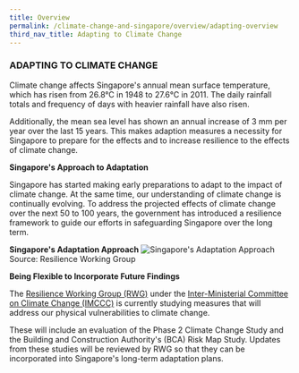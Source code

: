 ```yaml
---
title: Overview
permalink: /climate-change-and-singapore/overview/adapting-overview
third_nav_title: Adapting to Climate Change
---
```


### ADAPTING TO CLIMATE CHANGE

Climate change affects Singapore's annual mean surface temperature, which has risen from 26.8°C in 1948 to 27.6°C in 2011. The daily rainfall totals and frequency of days with heavier rainfall have also risen.

Additionally, the mean sea level has shown an annual increase of 3 mm per year over the last 15 years. This makes adaption measures a necessity for Singapore to prepare for the effects and to increase resilience to the effects of climate change.

**Singapore's Approach to Adaptation**

Singapore has started making early preparations to adapt to the impact of climate change. At the same time, our understanding of climate change is continually evolving. To address the projected effects of climate change over the next 50 to 100 years, the government has introduced a resilience framework to guide our efforts in safeguarding Singapore over the long term.

**Singapore's Adaptation Approach**
![Singapore's Adaptation Approach](https://www.nccs.gov.sg/images/default-source/default-album/singapores-approach-to-adaptation.jpg "Singapore's Adaptation Approach")
Source: Resilience Working Group

**Being Flexible to Incorporate Future Findings**

The [Resilience Working Group (RWG)](/who-we-are/inter-ministerial-committee-on-climate-change/) under the [Inter-Ministerial Committee on Climate Change (IMCCC)](/who-we-are/inter-ministerial-committee-on-climate-change/) is currently studying measures that will address our physical vulnerabilities to climate change.

These will include an evaluation of the Phase 2 Climate Change Study and the Building and Construction Authority's (BCA) Risk Map Study. Updates from these studies will be reviewed by RWG so that they can be incorporated into Singapore's long-term adaptation plans.